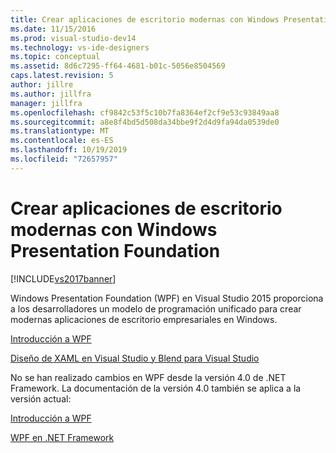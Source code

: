 ```yaml
---
title: Crear aplicaciones de escritorio modernas con Windows Presentation Foundation | Microsoft Docs
ms.date: 11/15/2016
ms.prod: visual-studio-dev14
ms.technology: vs-ide-designers
ms.topic: conceptual
ms.assetid: 8d6c7295-ff64-4681-b01c-5056e8504569
caps.latest.revision: 5
author: jillre
ms.author: jillfra
manager: jillfra
ms.openlocfilehash: cf9842c53f5c10b7fa8364ef2cf9e53c93849aa8
ms.sourcegitcommit: a8e8f4bd5d508da34bbe9f2d4d9fa94da0539de0
ms.translationtype: MT
ms.contentlocale: es-ES
ms.lasthandoff: 10/19/2019
ms.locfileid: "72657957"
---
```

# <a name="create-modern-desktop-applications-with-windows-presentation-foundation"></a>Crear aplicaciones de escritorio modernas con Windows Presentation Foundation
[!INCLUDE[vs2017banner](../includes/vs2017banner.md)]

Windows Presentation Foundation (WPF) en Visual Studio 2015 proporciona a los desarrolladores un modelo de programación unificado para crear modernas aplicaciones de escritorio empresariales en Windows.

 [Introducción a WPF](../designers/getting-started-with-wpf.md)

 [Diseño de XAML en Visual Studio y Blend para Visual Studio](../designers/designing-xaml-in-visual-studio.md)

 No se han realizado cambios en WPF desde la versión 4.0 de .NET Framework. La documentación de la versión 4.0 también se aplica a la versión actual:

 [Introducción a WPF](https://msdn.microsoft.com/library/aa970268\(v=vs.100\).aspx)

 [WPF en .NET Framework](https://msdn.microsoft.com/library/ms754130\(v=vs.100\).aspx)
